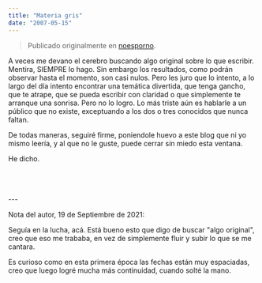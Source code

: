 ```yaml
---
title: "Materia gris"
date: "2007-05-15"
---
```


> Publicado originalmente en [noesporno](/noesporno).

A veces me devano el cerebro buscando algo original sobre lo que escribir. Mentira, SIEMPRE lo hago. Sin embargo los resultados, como podrán observar hasta el momento, son casi nulos. Pero les juro que lo intento, a lo largo del día intento encontrar una temática divertida, que tenga gancho, que te atrape, que se pueda escribir con claridad o que simplemente te arranque una sonrisa. Pero no lo logro. Lo más triste aún es hablarle a un público que no existe, exceptuando a los dos o tres conocidos que nunca faltan.

De todas maneras, seguiré firme, poniendole huevo a este blog que ni yo mismo leería, y al que no le guste, puede cerrar sin miedo esta ventana.

He dicho.

<br>
<br>
<br>
---

Nota del autor, 19 de Septiembre de 2021:

Seguía en la lucha, acá. Está bueno esto que digo de buscar "algo original", creo que eso me trababa, en vez de simplemente fluir y subir lo que se me cantara.

Es curioso como en esta primera época las fechas están muy espaciadas, creo que luego logré mucha más continuidad, cuando solté la mano.